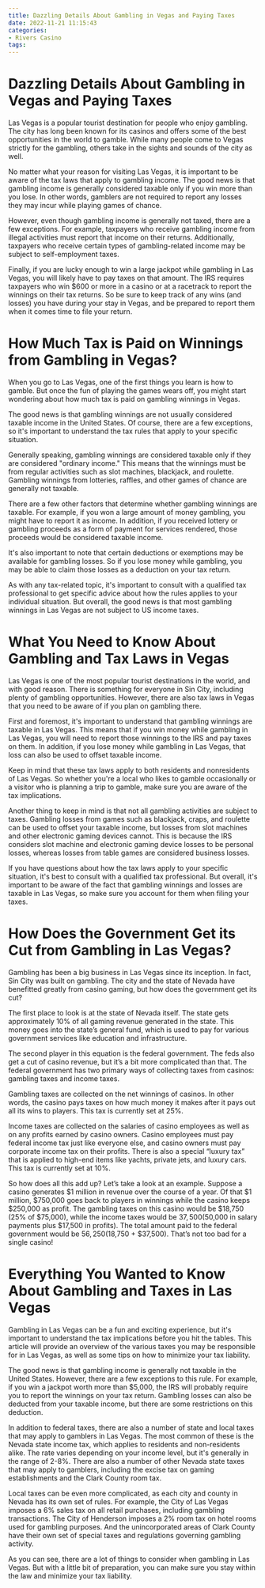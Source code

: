 ```yaml
---
title: Dazzling Details About Gambling in Vegas and Paying Taxes
date: 2022-11-21 11:15:43
categories:
- Rivers Casino
tags:
---
```



#  Dazzling Details About Gambling in Vegas and Paying Taxes

Las Vegas is a popular tourist destination for people who enjoy gambling. The city has long been known for its casinos and offers some of the best opportunities in the world to gamble. While many people come to Vegas strictly for the gambling, others take in the sights and sounds of the city as well.

No matter what your reason for visiting Las Vegas, it is important to be aware of the tax laws that apply to gambling income. The good news is that gambling income is generally considered taxable only if you win more than you lose. In other words, gamblers are not required to report any losses they may incur while playing games of chance.

However, even though gambling income is generally not taxed, there are a few exceptions. For example, taxpayers who receive gambling income from illegal activities must report that income on their returns. Additionally, taxpayers who receive certain types of gambling-related income may be subject to self-employment taxes.

Finally, if you are lucky enough to win a large jackpot while gambling in Las Vegas, you will likely have to pay taxes on that amount. The IRS requires taxpayers who win $600 or more in a casino or at a racetrack to report the winnings on their tax returns. So be sure to keep track of any wins (and losses) you have during your stay in Vegas, and be prepared to report them when it comes time to file your return.

#  How Much Tax is Paid on Winnings from Gambling in Vegas?

When you go to Las Vegas, one of the first things you learn is how to gamble. But once the fun of playing the games wears off, you might start wondering about how much tax is paid on gambling winnings in Vegas.

The good news is that gambling winnings are not usually considered taxable income in the United States. Of course, there are a few exceptions, so it's important to understand the tax rules that apply to your specific situation.

Generally speaking, gambling winnings are considered taxable only if they are considered "ordinary income." This means that the winnings must be from regular activities such as slot machines, blackjack, and roulette. Gambling winnings from lotteries, raffles, and other games of chance are generally not taxable.

There are a few other factors that determine whether gambling winnings are taxable. For example, if you won a large amount of money gambling, you might have to report it as income. In addition, if you received lottery or gambling proceeds as a form of payment for services rendered, those proceeds would be considered taxable income.

It's also important to note that certain deductions or exemptions may be available for gambling losses. So if you lose money while gambling, you may be able to claim those losses as a deduction on your tax return.

As with any tax-related topic, it's important to consult with a qualified tax professional to get specific advice about how the rules applies to your individual situation. But overall, the good news is that most gambling winnings in Las Vegas are not subject to US income taxes.

#  What You Need to Know About Gambling and Tax Laws in Vegas

Las Vegas is one of the most popular tourist destinations in the world, and with good reason. There is something for everyone in Sin City, including plenty of gambling opportunities. However, there are also tax laws in Vegas that you need to be aware of if you plan on gambling there.

First and foremost, it's important to understand that gambling winnings are taxable in Las Vegas. This means that if you win money while gambling in Las Vegas, you will need to report those winnings to the IRS and pay taxes on them. In addition, if you lose money while gambling in Las Vegas, that loss can also be used to offset taxable income.

Keep in mind that these tax laws apply to both residents and nonresidents of Las Vegas. So whether you're a local who likes to gamble occasionally or a visitor who is planning a trip to gamble, make sure you are aware of the tax implications.

Another thing to keep in mind is that not all gambling activities are subject to taxes. Gambling losses from games such as blackjack, craps, and roulette can be used to offset your taxable income, but losses from slot machines and other electronic gaming devices cannot. This is because the IRS considers slot machine and electronic gaming device losses to be personal losses, whereas losses from table games are considered business losses.

If you have questions about how the tax laws apply to your specific situation, it's best to consult with a qualified tax professional. But overall, it's important to be aware of the fact that gambling winnings and losses are taxable in Las Vegas, so make sure you account for them when filing your taxes.

#  How Does the Government Get its Cut from Gambling in Las Vegas? 

Gambling has been a big business in Las Vegas since its inception. In fact, Sin City was built on gambling. The city and the state of Nevada have benefitted greatly from casino gaming, but how does the government get its cut?

The first place to look is at the state of Nevada itself. The state gets approximately 10% of all gaming revenue generated in the state. This money goes into the state’s general fund, which is used to pay for various government services like education and infrastructure.

The second player in this equation is the federal government. The feds also get a cut of casino revenue, but it’s a bit more complicated than that. The federal government has two primary ways of collecting taxes from casinos: gambling taxes and income taxes.

Gambling taxes are collected on the net winnings of casinos. In other words, the casino pays taxes on how much money it makes after it pays out all its wins to players. This tax is currently set at 25%.

Income taxes are collected on the salaries of casino employees as well as on any profits earned by casino owners. Casino employees must pay federal income tax just like everyone else, and casino owners must pay corporate income tax on their profits. There is also a special “luxury tax” that is applied to high-end items like yachts, private jets, and luxury cars. This tax is currently set at 10%.

So how does all this add up? Let’s take a look at an example. Suppose a casino generates $1 million in revenue over the course of a year. Of that $1 million, $750,000 goes back to players in winnings while the casino keeps $250,000 as profit. The gambling taxes on this casino would be $18,750 (25% of $75,000), while the income taxes would be $37,500 ($50,000 in salary payments plus $17,500 in profits). The total amount paid to the federal government would be $56,250 ($18,750 + $37,500). That’s not too bad for a single casino!

#  Everything You Wanted to Know About Gambling and Taxes in Las Vegas

Gambling in Las Vegas can be a fun and exciting experience, but it's important to understand the tax implications before you hit the tables. This article will provide an overview of the various taxes you may be responsible for in Las Vegas, as well as some tips on how to minimize your tax liability.

The good news is that gambling income is generally not taxable in the United States. However, there are a few exceptions to this rule. For example, if you win a jackpot worth more than $5,000, the IRS will probably require you to report the winnings on your tax return. Gambling losses can also be deducted from your taxable income, but there are some restrictions on this deduction.

In addition to federal taxes, there are also a number of state and local taxes that may apply to gamblers in Las Vegas. The most common of these is the Nevada state income tax, which applies to residents and non-residents alike. The rate varies depending on your income level, but it's generally in the range of 2-8%. There are also a number of other Nevada state taxes that may apply to gamblers, including the excise tax on gaming establishments and the Clark County room tax.

Local taxes can be even more complicated, as each city and county in Nevada has its own set of rules. For example, the City of Las Vegas imposes a 6% sales tax on all retail purchases, including gambling transactions. The City of Henderson imposes a 2% room tax on hotel rooms used for gambling purposes. And the unincorporated areas of Clark County have their own set of special taxes and regulations governing gambling activity.

As you can see, there are a lot of things to consider when gambling in Las Vegas. But with a little bit of preparation, you can make sure you stay within the law and minimize your tax liability.